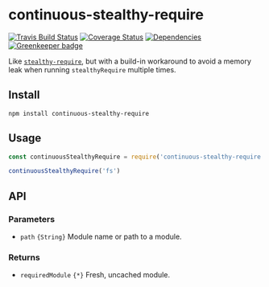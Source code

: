 # continuous-stealthy-require

[![Travis Build Status](https://travis-ci.org/electerious/continuous-stealthy-require.svg?branch=master)](https://travis-ci.org/electerious/continuous-stealthy-require) [![Coverage Status](https://coveralls.io/repos/github/electerious/continuous-stealthy-require/badge.svg?branch=master)](https://coveralls.io/github/electerious/continuous-stealthy-require?branch=master) [![Dependencies](https://david-dm.org/electerious/continuous-stealthy-require.svg)](https://david-dm.org/electerious/continuous-stealthy-require#info=dependencies) [![Greenkeeper badge](https://badges.greenkeeper.io/electerious/continuous-stealthy-require.svg)](https://greenkeeper.io/)

Like [`stealthy-require`](https://github.com/analog-nico/stealthy-require), but with a build-in workaround to avoid a memory leak when running `stealthyRequire` multiple times.

## Install

```
npm install continuous-stealthy-require
```

## Usage

```js
const continuousStealthyRequire = require('continuous-stealthy-require')

continuousStealthyRequire('fs')
```

## API

### Parameters

- `path` `{String}` Module name or path to a module.

### Returns

- `requiredModule` `{*}` Fresh, uncached module.